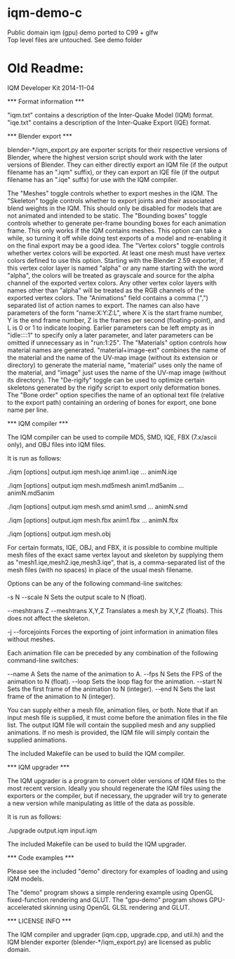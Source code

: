 # iqm-demo-c
Public domain iqm (gpu) demo ported to C99 + glfw  
Top level files are untouched. See demo folder

# Old Readme:

IQM Developer Kit 2014-11-04

*** Format information ***

"iqm.txt" contains a description of the Inter-Quake Model (IQM) format.
"iqe.txt" contains a description of the Inter-Quake Export (IQE) format.


*** Blender export ***

blender-*/iqm_export.py are exporter scripts for their respective versions of Blender, where the highest version script should work with the later versions of Blender. They can either directly export an IQM file (if the output filename has an ".iqm" suffix), or they can export an IQE file (if the output filename has an ".iqe" suffx) for use with the IQM compiler.

The "Meshes" toggle controls whether to export meshes in the IQM.
The "Skeleton" toggle controls whether to export joints and their associated blend weights in the IQM. This should only be disabled for models that are not animated and intended to be static.
The "Bounding boxes" toggle controls whether to generate per-frame bounding boxes for each animation frame. This only works if the IQM contains meshes. This option can take a while, so turning it off while doing test exports of a model and re-enabling it on the final export may be a good idea.
The "Vertex colors" toggle controls whether vertex colors will be exported. At least one mesh must have vertex colors defined to use this option. Starting with the Blender 2.59 exporter, if this vertex color layer is named "alpha" or any name starting with the word "alpha", the colors will be treated as grayscale and source for the alpha channel of the exported vertex colors. Any other vertex color layers with names other than "alpha" will be treated as the RGB channels of the exported vertex colors.
The "Animations" field contains a comma (",") separated list of action names to export. The names can also have parameters of the form "name:X:Y:Z:L", where X is the start frame number, Y is the end frame number, Z is the frames per second (floating-point), and L is 0 or 1 to indicate looping. Earlier parameters can be left empty as in "idle::::1" to specify only a later parameter, and later parameters can be omitted if unnecessary as in "run:1:25".
The "Materials" option controls how material names are generated. "material+image-ext" combines the name of the material and the name of the UV-map image (without its extension or directory) to generate the material name, "material" uses only the name of the material, and "image" just uses the name of the UV-map image (without its directory). 
The "De-rigify" toggle can be used to optimize certain skeletons generated by the rigify script to export only deformation bones.
The "Bone order" option specifies the name of an optional text file (relative to the export path) containing an ordering of bones for export, one bone name per line. 

*** IQM compiler ***

The IQM compiler can be used to compile MD5, SMD, IQE, FBX (7.x/ascii only), and OBJ files into IQM files.

It is run as follows:

./iqm [options] output.iqm mesh.iqe anim1.iqe ... animN.iqe

./iqm [options] output.iqm mesh.md5mesh anim1.md5anim ... animN.md5anim

./iqm [options] output.iqm mesh.smd anim1.smd ... animN.smd

./iqm [options] output.iqm mesh.fbx anim1.fbx ... animN.fbx

./iqm [options] output.iqm mesh.obj

For certain formats, IQE, OBJ, and FBX, it is possible to combine multiple mesh files of the exact same vertex layout and skeleton by supplying them as "mesh1.iqe,mesh2.iqe,mesh3.iqe", that is, a comma-separated list of the mesh files (with no spaces) in place of the usual mesh filename.

Options can be any of the following command-line switches:

-s N
--scale N
  Sets the output scale to N (float).

--meshtrans Z
--meshtrans X,Y,Z
  Translates a mesh by X,Y,Z (floats). This does not affect the skeleton.

-j
--forcejoints
  Forces the exporting of joint information in animation files without meshes.

Each animation file can be preceded by any combination of the following command-line switches:

--name A
  Sets the name of the animation to A. 
--fps N
  Sets the FPS of the animation to N (float).
--loop
  Sets the loop flag for the animation.
--start N
  Sets the first frame of the animation to N (integer).
--end N
  Sets the last frame of the animation to N (integer).

You can supply either a mesh file, animation files, or both.
Note that if an input mesh file is supplied, it must come before the animation files in the file list.
The output IQM file will contain the supplied mesh and any supplied animations.
If no mesh is provided, the IQM file will simply contain the supplied animations.

The included Makefile can be used to build the IQM compiler.


*** IQM upgrader ***

The IQM upgrader is a program to convert older versions of IQM files to the most recent version. Ideally you should regenerate the IQM files using the exporters or the compiler, but if necessary, the upgrader will try to generate a new version while manipulating as little of the data as possible.

It is run as follows:

./upgrade output.iqm input.iqm

The included Makefile can be used to build the IQM upgrader.


*** Code examples ***

Please see the included "demo" directory for examples of loading and using IQM models.

The "demo" program shows a simple rendering example using OpenGL fixed-function rendering and GLUT.
The "gpu-demo" program shows GPU-accelerated skinning using OpenGL GLSL rendering and GLUT.


*** LICENSE INFO ***

The IQM compiler and upgrader (iqm.cpp, upgrade.cpp, and util.h) and the IQM blender exporter (blender-*/iqm_export.py) are licensed as public domain.


